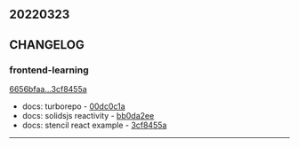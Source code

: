 ## 20220323

## CHANGELOG

### frontend-learning

[6656bfaa...3cf8455a](https://github.com/zhbhun/frontend-learning/compare/6656bfaa...3cf8455a)

* docs: turborepo - [00dc0c1a](https://github.com/zhbhun/frontend-learning/commit/00dc0c1adaa564ef29cdcf26bc4e3d579ac119e8)
* docs: solidsjs reactivity - [bb0da2ee](https://github.com/zhbhun/frontend-learning/commit/bb0da2ee007026d9c00ce6b39f30969d707b3891)
* docs: stencil react example - [3cf8455a](https://github.com/zhbhun/frontend-learning/commit/3cf8455ac920cf156e0aa8de42cc081fa0619afa)

---

